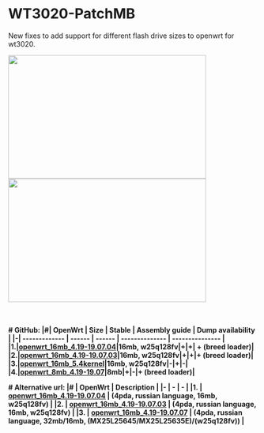 # WT3020-PatchMB
New fixes to add support for different flash drive sizes to openwrt for wt3020.
<div>
<img src="https://github.com/denisandroid/WT3020-PatchMB/blob/master/openwrt_16mb_4.19-19.07/Screenshot_OpenWrt_Luci1.png" width="400" height="250"/>
<img src="https://github.com/denisandroid/WT3020-PatchMB/blob/master/openwrt_16mb_4.19-19.07/Screenshot_OpenWrt_Luci2.png" width="400" height="250"/>
</div>
</br></br>

<b># GitHub:<b>
|#| OpenWrt       | Size  	| Stable 	| Assembly guide  | Dump availability	|
|-| ------------- | ------  | ------	| --------------	|	---------------		|
|1.|<a href="https://github.com/denisandroid/WT3020-PatchMB/tree/master/openwrt_16mb_4.19-19.07.04">openwrt_16mb_4.19-19.07.04</a>|16mb, w25q128fv|<b>+</b>|<b>+</b>| <b>+ (breed loader)</b>|
|2.|<a href="https://github.com/denisandroid/WT3020-PatchMB/tree/master/openwrt_16mb_4.19-19.07">openwrt_16mb_4.19-19.07.03</a>|16mb, w25q128fv|<b>+</b>|<b>+</b>|<b>+ (breed loader)</b>|
|3.|<a href="https://github.com/denisandroid/WT3020-PatchMB/tree/master/openwrt_16mb_5.4kernel_unstable">openwrt_16mb_5.4kernel</a>|16mb, w25q128fv|<b>-</b>|<b>+</b>|<b>-</b>|
|4.|<a href="https://github.com/denisandroid/WT3020-PatchMB/tree/master/openwrt_8mb_4.19-19.07">openwrt_8mb_4.19-19.07</a>|8mb|<b>+</b>|<b>-</b>|<b>+ (breed loader)</b>|

<b># Alternative url:<b>
|#  | OpenWrt     | Description  |
|-  | -           | -       |
|1. | <a href="https://4pda.ru/forum/index.php?s=&showtopic=684260&view=findpost&p=100255799">openwrt_16mb_4.19-19.07.04</a> | (4pda, russian language, 16mb, w25q128fv) |
|2. | <a href="https://4pda.ru/forum/index.php?s=&showtopic=684260&view=findpost&p=99754959">openwrt_16mb_4.19-19.07.03</a> | (4pda, russian language, 16mb, w25q128fv) |
|3. | <a href="https://4pda.to/forum/index.php?showtopic=684260&st=6400#entry105967254">openwrt_16mb_4.19-19.07.07</a> | (4pda, russian language, 32mb/16mb, (MX25L25645/MX25L25635E)/(w25q128fv)) |
